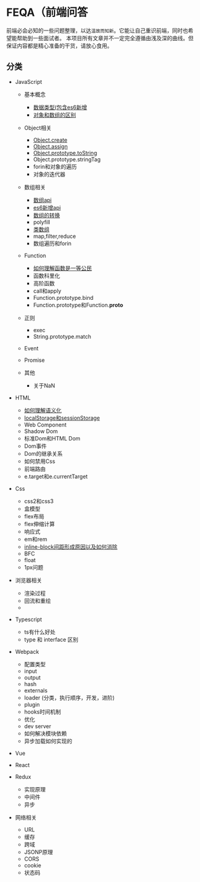 # FEQA（前端问答

前端必会必知的一些问题整理，以达`温故而知新`。它能让自己重识前端，同时也希望能帮助到一些面试者。
本项目所有文章并不一定完全遵循由浅及深的曲线。但保证内容都是精心准备的干货，请放心食用。

## 分类

- JavaScript
  - 基本概念
    - [数据类型(包含es6新增](./docs/javascript/数据类型.html)
    - [对象和数组的区别](./docs/javascript/对象和数组的区别.html)
  - Object相关
    - [Object.create](./docs/javascript/Object.create.html)
    - [Object.assign](./docs/javascript/Object.assign.html)
    - [Object.prototype.toString](./docs/javascript/Object.prototype.toString.html)
    - Object.prototype.stringTag
    - forin和对象的遍历
    - 对象的迭代器
  - 数组相关
    - [数组api](./docs/javascript/数组api.html)
    - [es6新增api](./docs/javascript/es6新增api.html)
    - [数组的转换](./docs/javascript/数组的转换.html)
    - polyfill
    - [类数组](./docs/javascript/类数组.html)
    - map,filter,reduce
    - 数组遍历和forin
  - Function
    - [如何理解函数是一等公民](./docs/javascript/Function/如何理解函数是一等公民.html)
    - 函数科里化
    - 高阶函数
    - call和apply
    - Function.prototype.bind
    - Function.prototype和Function.__proto__
  - 正则
    - exec
    - String.prototype.match
  
  - Event
  - Promise
  - 其他
    - 关于NaN
  
- HTML
  - [如何理解语义化](./docs/html/如何理解语义化.html)
  - [localStorage和sessionStorage](./docs/html/localStorage和sessionStorage.html)
  - Web Component
  - Shadow Dom
  - 标准Dom和HTML Dom
  - Dom事件
  - Dom的继承关系
  - 如何禁用Css
  - 前端路由
  - e.target和e.currentTarget
  
- Css
  - css2和css3
  - 盒模型
  - flex布局
  - flex伸缩计算
  - 响应式
  - em和rem
  - [inline-block间距形成原因以及如何消除](./docs/css/inline-block间距形成原因以及如何消除.html)
  - BFC
  - float
  - 1px问题
- 浏览器相关
  - 渲染过程
  - 回流和重绘
  - 
  
- Typescript
  - ts有什么好处
  - type 和 interface 区别

- Webpack
  - 配置类型
  - input
  - output
  - hash
  - externals
  - loader (分类，执行顺序，开发，进阶)
  - plugin
  - hooks时间机制
  - 优化
  - dev server
  - 如何解决模块依赖
  - 异步加载如何实现的
- Vue
- React
- Redux
  - 实现原理
  - 中间件
  - 异步
- 网络相关
  - URL
  - 缓存
  - 跨域
  - JSONP原理
  - CORS
  - cookie
  - 状态码
